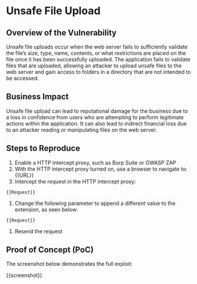 # Unsafe File Upload

## Overview of the Vulnerability

Unsafe file uploads occur when the web server fails to sufficiently validate the file’s size, type, name, contents, or what restrictions are placed on the file once it has been successfully uploaded. The application fails to validate files that are uploaded, allowing an attacker to upload unsafe files to the web server and gain access to folders in a directory that are not intended to be accessed.

## Business Impact

Unsafe file upload can lead to reputational damage for the business due to a loss in confidence from users who are attempting to perform legitimate actions within the application. It can also lead to indirect financial loss due to an attacker reading or manipulating files on the web server.

## Steps to Reproduce

1. Enable a HTTP intercept proxy, such as Burp Suite or OWASP ZAP
1. With the HTTP intercept proxy turned on, use a browser to navigate to: {{URL}}
1. Intercept the request in the HTTP intercept proxy:

```HTTP
{{Request}}
```

1. Change the following parameter to append a different value to the extension, as seen below:

```HTTP
{{Request}}
```

1. Resend the request

## Proof of Concept (PoC)

The screenshot below demonstrates the full exploit:

{{screenshot}}
